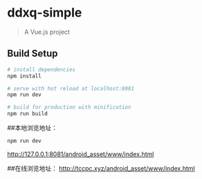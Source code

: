 # ddxq-simple

> A Vue.js project

## Build Setup

``` bash
# install dependencies
npm install

# serve with hot reload at localhost:8081
npm run dev

# build for production with minification
npm run build
```

##本地浏览地址：
``` bash
npm run dev
```
http://127.0.0.1:8081/android_asset/www/index.html

##在线浏览地址：
http://tccpc.xyz/android_asset/www/index.html
